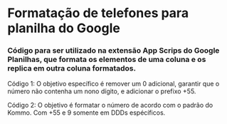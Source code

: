 # Formatação de telefones para planilha do Google

### Código para ser utilizado na extensão App Scrips do Google Planilhas, que formata os elementos de uma coluna e os replica em outra coluna formatados.

Código 1: O objetivo específico é remover um 0 adicional, garantir que o número não contenha um nono dígito, e adicionar o prefixo +55.

Código 2: O objetivo é formatar o número de acordo com o padrão do Kommo. Com +55 e 9 somente em DDDs espécíficos.
